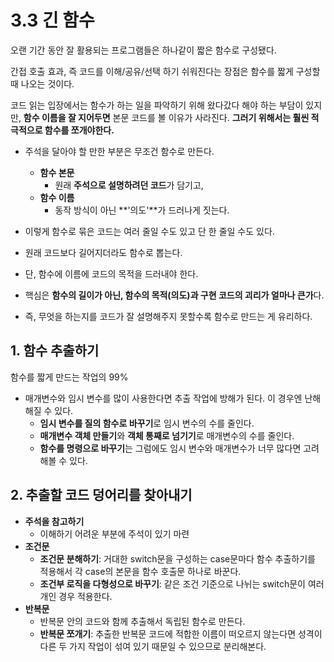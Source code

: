 # 3.3 긴 함수

오랜 기간 동안 잘 활용되는 프로그램들은 하나같이 짧은 함수로 구성됐다.

간접 호출 효과, 즉 코드를 이해/공유/선택 하기 쉬워진다는 장점은 함수를 짧게 구성할 때 나오는 것이다.

코드 읽는 입장에서는 함수가 하는 일을 파악하기 위해 왔다갔다 해야 하는 부담이 있지만, **함수 이름을 잘 지어두면** 본문 코드를 볼 이유가 사라진다. **그러기 위해서는 훨씬 적극적으로 함수를 쪼개야한다.**

- 주석을 달아야 할 만한 부분은 무조건 함수로 만든다.

  - **함수 본문**
    - 원래 **주석으로 설명하려던 코드**가 담기고,
  - **함수 이름**
    - 동작 방식이 아닌 **'의도'**가 드러나게 짓는다.

- 이렇게 함수로 묶은 코드는 여러 줄일 수도 있고 단 한 줄일 수도 있다.
- 원래 코드보다 길어지더라도 함수로 뽑는다.
- 단, 함수에 이름에 코드의 목적을 드러내야 한다.
- 핵심은 **함수의 길이가 아닌, 함수의 목적(의도)과 구현 코드의 괴리가 얼마나 큰가**다.
- 즉, 무엇을 하는지를 코드가 잘 설명해주지 못할수록 함수로 만드는 게 유리하다.

## 1. 함수 추출하기

함수를 짧게 만드는 작업의 99%

- 매개변수와 임시 변수를 많이 사용한다면 추출 작업에 방해가 된다. 이 경우엔 난해해질 수 있다.
  - **임시 변수를 질의 함수로 바꾸기**로 임시 변수의 수를 줄인다.
  - **매개변수 객체 만들기**와 **객체 통째로 넘기기**로 매개변수의 수를 줄인다.
  - **함수를 명령으로 바꾸기**는 그럼에도 임시 변수와 매개변수가 너무 많다면 고려해볼 수 있다.

## 2. 추출할 코드 덩어리를 찾아내기

- **주석을 참고하기**
  - 이해하기 어려운 부분에 주석이 있기 마련
- **조건문**
  - **조건문 분해하기**: 거대한 switch문을 구성하는 case문마다 함수 추출하기를 적용해서 각 case의 본문을 함수 호출문 하나로 바꾼다.
  - **조건부 로직을 다형성으로 바꾸기**: 같은 조건 기준으로 나뉘는 switch문이 여러 개인 경우 적용한다.
- **반복문**
  - 반복문 안의 코드와 함께 추출해서 독립된 함수로 만든다.
  - **반복문 쪼개기**: 추출한 반복문 코드에 적합한 이름이 떠오르지 않는다면 성격이 다른 두 가지 작업이 섞여 있기 때문일 수 있으므로 분리해본다.
